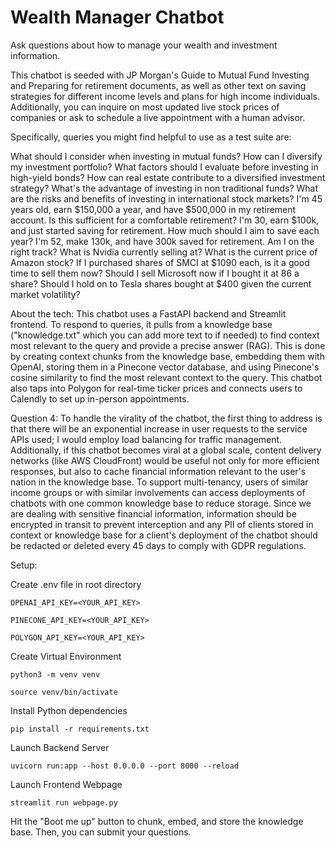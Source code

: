 # Wealth Manager Chatbot

Ask questions about how to manage your wealth and investment information.

This chatbot is seeded with JP Morgan's Guide to Mutual Fund Investing and Preparing for retirement documents, as well as other text on saving strategies for different income levels and plans for high income individuals. Additionally, you can inquire on most updated live stock prices of companies or ask to schedule a live appointment with a human advisor.

Specifically, queries you might find helpful to use as a test suite are:

What should I consider when investing in mutual funds?
How can I diversify my investment portfolio?
What factors should I evaluate before investing in high-yield bonds?
How can real estate contribute to a diversified investment strategy?
What's the advantage of investing in non traditional funds?
What are the risks and benefits of investing in international stock markets?
I'm 45 years old, earn $150,000 a year, and have $500,000 in my retirement account. Is this sufficient for a comfortable retirement?
I'm 30, earn $100k, and just started saving for retirement. How much should I aim to save each year?
I'm 52, make 130k, and have 300k saved for retirement. Am I on the right track?
What is Nvidia currently selling at?
What is the current price of Amazon stock?
If I purchased shares of SMCI at $1090 each, is it a good time to sell them now?
Should I sell Microsoft now if I bought it at 86 a share?
Should I hold on to Tesla shares bought at $400 given the current market volatility?

About the tech:
This chatbot uses a FastAPI backend and Streamlit frontend. To respond to queries, it pulls from a knowledge base ("knowledge.txt" which you can add more text to if needed) to find context most relevant to the query and provide a precise answer (RAG). This is done by creating context chunks from the knowledge base, embedding them with OpenAI, storing them in a Pinecone vector database, and using Pinecone's cosine similarity to find the most relevant context to the query. This chatbot also taps into Polygon for real-time ticker prices and connects users to Calendly to set up in-person appointments.

Question 4:
To handle the virality of the chatbot, the first thing to address is that there will be an exponential increase in user requests to the service APIs used; I would employ load balancing for traffic management. Additionally, if this chatbot becomes viral at a global scale, content delivery networks (like AWS CloudFront) would be useful not only for more efficient responses, but also to cache financial information relevant to the user's nation in the knowledge base. To support multi-tenancy, users of similar income groups or with similar involvements can access deployments of chatbots with one common knowledge base to reduce storage. Since we are dealing with sensitive financial information, information should be encrypted in transit to prevent interception and any PII of clients stored in context or knowledge base for a client's deployment of the chatbot should be redacted or deleted every 45 days to comply with GDPR regulations.

Setup:

Create .env file in root directory

`OPENAI_API_KEY=<YOUR_API_KEY>`

`PINECONE_API_KEY=<YOUR_API_KEY>`

`POLYGON_API_KEY=<YOUR_API_KEY>`

Create Virtual Environment

`python3 -m venv venv`

`source venv/bin/activate`

Install Python dependencies

`pip install -r requirements.txt`

Launch Backend Server

`uvicorn run:app --host 0.0.0.0 --port 8000 --reload`

Launch Frontend Webpage

`streamlit run webpage.py`

Hit the "Boot me up" button to chunk, embed, and store the knowledge base. Then, you can submit your questions.
